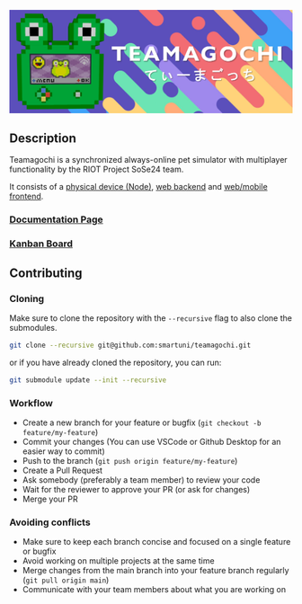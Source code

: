![Teamagochi - てぃーまごっち](./.github/images/banner.png)

## Description

Teamagochi is a synchronized always-online pet simulator with multiplayer functionality​ by the RIOT Project SoSe24 team. 

It consists of a [physical device (Node)](./node/), [web backend](./web_backend/) and [web/mobile frontend](./web_backend/).

### [Documentation Page](https://smartuni.github.io/teamagochi/docs)

### [Kanban Board](https://github.com/orgs/smartuni/projects/2)

## Contributing

### Cloning

Make sure to clone the repository with the `--recursive` flag to also clone the submodules.

```bash
git clone --recursive git@github.com:smartuni/teamagochi.git
```

or if you have already cloned the repository, you can run:

```bash
git submodule update --init --recursive
```

### Workflow

- Create a new branch for your feature or bugfix (`git checkout -b feature/my-feature`)
- Commit your changes (You can use VSCode or Github Desktop for an easier way to commit)
- Push to the branch (`git push origin feature/my-feature`)
- Create a Pull Request
- Ask somebody (preferably a team member) to review your code
- Wait for the reviewer to approve your PR (or ask for changes)
- Merge your PR

### Avoiding conflicts

- Make sure to keep each branch concise and focused on a single feature or bugfix
- Avoid working on multiple projects at the same time
- Merge changes from the main branch into your feature branch regularly (`git pull origin main`)
- Communicate with your team members about what you are working on
